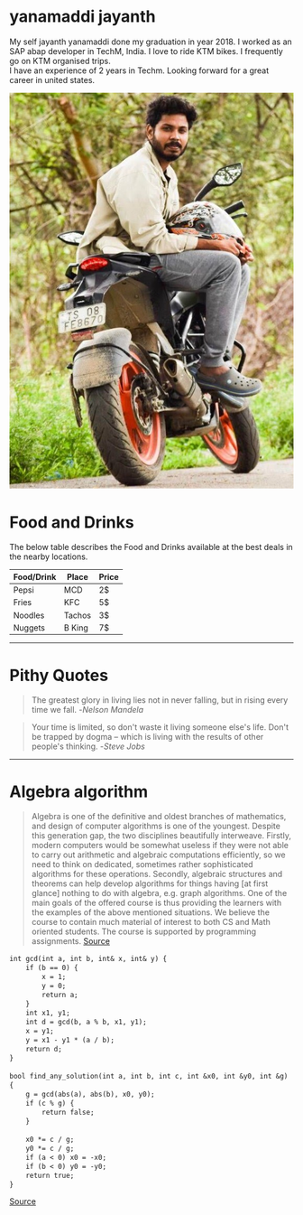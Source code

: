 # yanamaddi jayanth 
My self jayanth yanamaddi done my graduation in year 2018. I worked as an SAP abap developer in TechM, India. I love to ride KTM bikes. I frequently go on KTM organised trips.<br> I have an experience of 2 years in Techm. Looking forward for a great career in united states.


![ My Image](/jayanth.jpg?raw=true)

# Food and Drinks
The below table describes the Food and Drinks available at the best deals in the nearby locations.

| Food/Drink |   Place     |  Price  |
| ---------- |   -----     |  ------ |
|  Pepsi     |    MCD      |   2$    |
|  Fries     |    KFC      |   5$    |
|  Noodles   |    Tachos   |   3$    |
|  Nuggets   |    B King   |   7$    |

---

# Pithy Quotes

> The greatest glory in living lies not in never falling, but in rising every time we fall. -*Nelson Mandela*

> Your time is limited, so don't waste it living someone else's life. Don't be trapped by dogma – which is living with the results of other people's thinking. -*Steve Jobs*

---

# Algebra algorithm
> Algebra is one of the definitive and oldest branches of mathematics, and design of computer algorithms is one of the youngest. Despite this generation gap, the two disciplines beautifully interweave. Firstly, modern computers would be somewhat useless if they were not able to carry out arithmetic and algebraic computations efficiently, so we need to think on dedicated, sometimes rather sophisticated algorithms for these operations. Secondly, algebraic structures and theorems can help develop algorithms for things having [at first glance] nothing to do with algebra, e.g. graph algorithms. One of the main goals of the offered course is thus providing the learners with the examples of the above mentioned situations. We believe the course to contain much material of interest to both CS and Math oriented students. The course is supported by programming assignments.
[Source]( https://www.coursera.org/learn/algebra-and-algorithms)

```
int gcd(int a, int b, int& x, int& y) {
    if (b == 0) {
        x = 1;
        y = 0;
        return a;
    }
    int x1, y1;
    int d = gcd(b, a % b, x1, y1);
    x = y1;
    y = x1 - y1 * (a / b);
    return d;
}

bool find_any_solution(int a, int b, int c, int &x0, int &y0, int &g) {
    g = gcd(abs(a), abs(b), x0, y0);
    if (c % g) {
        return false;
    }

    x0 *= c / g;
    y0 *= c / g;
    if (a < 0) x0 = -x0;
    if (b < 0) y0 = -y0;
    return true;
}
```
[Source](https://cp-algorithms.com/algebra/linear-diophantine-equation.html)